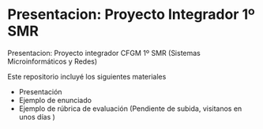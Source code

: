 # Presentacion: Proyecto Integrador 1º SMR
Presentacion: Proyecto integrador CFGM 1º SMR (Sistemas Microinformáticos y Redes)

Este repositorio incluyé los siguientes materiales

* Presentación
* Ejemplo de enunciado
* Ejemplo de rúbrica de evaluación (Pendiente de subida, visitanos en unos días )
